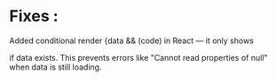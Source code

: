 # Fixes :
Added conditional render {data && (code) in React — it only shows <div> if data exists.
This prevents errors like "Cannot read properties of null" when data is still loading.
